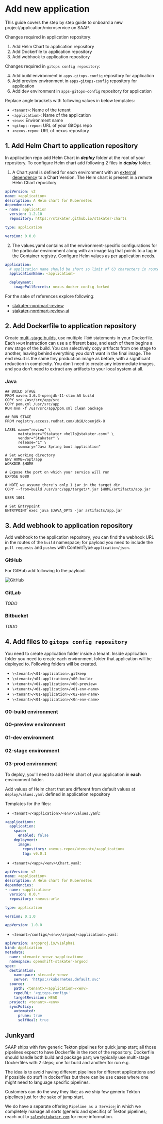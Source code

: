 # Add new application

This guide covers the step by step guide to onboard a new project/application/microservice on SAAP.

Changes required in application repository:

1. Add Helm Chart to application repository
2. Add Dockerfile to application repository
3. Add webhook to application repository 

Changes required in `gitops config repository`:

4. Add build environment in `apps-gitops-config` repository for application
5. Add preview environment in `apps-gitops-config` repository for application
6. Add dev environment in `apps-gitops-config` repository for application

Replace angle brackets with following values in below templates:

  - `<tenant>`: Name of the tenant
  - `<application>`: Name of the application
  - `<env>`:  Environment name
  - `<gitops-repo>`:  URL of your GitOps repo
  - `<nexus-repo>`: URL of nexus repository

## 1. Add Helm Chart to application repository

In application repo add Helm Chart in ***deploy*** folder at the root of your repository. To configure Helm chart add following 2 files in ***deploy*** folder.

1. A Chart.yaml is defined for each environment with an [external dependency](https://github.com/stakater/application) to a Chart Version. The Helm chart is present in a remote Helm Chart repository

```yaml 
apiVersion: v2
name: <application>
description: A Helm chart for Kubernetes
dependencies:
- name: application
  version: 1.2.10
  repository: https://stakater.github.io/stakater-charts  

type: application

version: 0.0.0
```

2. The values.yaml contains all the environment-specific configurations for the particular environment along with an image tag that points to a tag in the Container registry. Configure Helm values as per application needs.

```yaml
application:
  # application name should be short so limit of 63 characters in route can be fulfilled. Default route name formed is <application-name>-<namespace>.<base-domain>
  applicationName: <application>

  deployment:
    imagePullSecrets: nexus-docker-config-forked
```

For the sake of references explore following:

- [stakater-nordmart-review](https://github.com/stakater-lab/stakater-nordmart-review/deploy)
- [stakater-nordmart-review-ui](https://github.com/stakater-lab/stakater-nordmart-review-ui/deploy)

## 2. Add Dockerfile to application repository

Create [multi-stage builds](https://docs.docker.com/build/building/multi-stage/), use multiple `FROM` statements in your Dockerfile. Each `FROM` instruction can use a different base, and each of them begins a new stage of the build. You can selectively copy artifacts from one stage to another, leaving behind everything you don’t want in the final image. The end result is the same tiny production image as before, with a significant reduction in complexity. You don’t need to create any intermediate images, and you don’t need to extract any artifacts to your local system at all.

### Java

```
## BUILD STAGE
FROM maven:3.6.3-openjdk-11-slim AS build
COPY src /usr/src/app/src
COPY pom.xml /usr/src/app
RUN mvn -f /usr/src/app/pom.xml clean package

## RUN STAGE
FROM registry.access.redhat.com/ubi8/openjdk-8

LABEL name="review" \
      maintainer="Stakater <hello@stakater.com>" \
      vendor="Stakater" \
      release="1" \
      summary="Java Spring boot application"

# Set working directory
ENV HOME=/opt/app
WORKDIR $HOME

# Expose the port on which your service will run
EXPOSE 8080

# NOTE we assume there's only 1 jar in the target dir
COPY --from=build /usr/src/app/target/*.jar $HOME/artifacts/app.jar

USER 1001

# Set Entrypoint
ENTRYPOINT exec java $JAVA_OPTS -jar artifacts/app.jar
```

## 3. Add webhook to application repository

Add webhook to the application repository; you can find the webhook URL in the routes of the `build` namespace; for payload you need to include the `pull requests` and `pushes` with ContentType `application/json`.

### GitHub

For GitHub add following to the payload.

![GitHub](./images/github.png)

### GitLab

_TODO_

### Bitbucket

_TODO_

## 4. Add files to `gitops config repository`

You need to create application folder inside a tenant. Inside application folder you need to create each environment folder that application will be deployed to. Following folders will be created.

- `\<tenant>/<01-application>.gitkeep`
- `\<tenant>/<01-application>/<00-build>`
- `\<tenant>/<01-application>/<00-preview>`
- `\<tenant>/<01-application>/<01-env-name>`
- `\<tenant>/<01-application>/<02-env-name>`
- `\<tenant>/<01-application>/<0n-env-name>`

### 00-build environment


### 00-preview environment


### 01-dev environment


### 02-stage environment


### 03-prod environment


To deploy, you'll need to add Helm chart of your application in **each** environment folder.

Add values of Helm chart that are different from  default values at ```deploy/values.yaml```  defined in application repository

Templates for the files:

- `<tenant>/<application>/<env>\values.yaml`:

``` yaml
<application>:
  application:
    space:
      enabled: false
    deployment:
      image:
        repository: <nexus-repo>/<tenant>/<application>
        tag: v0.0.1
```

- `<tenant>/<app>/<env>\Chart.yaml`:

``` yaml
apiVersion: v2
name: <application>
description: A Helm chart for Kubernetes
dependencies:
- name: <application>
  version: 0.0.*
  repository: <nexus-url> 

type: application

version: 0.1.0

appVersion: 1.0.0

```

- `<tenant>/configs/<env>/argocd/<application>.yaml`:

``` yaml
apiVersion: argoproj.io/v1alpha1
kind: Application
metadata:
  name: <tenant>-<env>-<application>
  namespace: openshift-stakater-argocd
spec:
  destination:
    namespace: <tenant>-<env>
    server: 'https://kubernetes.default.svc'
  source:
    path: <tenant>/<application>/<env>
    repoURL: '<gitops-config>'
    targetRevision: HEAD
  project: <tenant>-<env>
  syncPolicy:
    automated:
      prune: true
      selfHeal: true
```

## Junkyard

SAAP ships with few generic Tekton pipelines for quick jump start; all those pipelines expect to have Dockerfile in the root of the repository. Dockerfile should handle both build and package part; we typically use multi-stage Dockerfiles with 2 steps; one for build and another for run e.g.

The idea is to avoid having different pipelines for different applications and if possible do stuff in dockerfiles but there can be use cases where one might need to language specific pipelines.

Customers can do the way they like; as we ship few generic Tekton pipelines just for the sake of jump start.

We do have a separate offering `Pipeline as a Service`; in which we completely manage all sorts (generic and specific) of Tekton pipelines; reach out to [`sales@stakater.com`](mailto:sales@stakater.com) for more information.